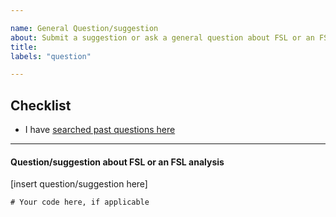```yaml
---

name: General Question/suggestion
about: Submit a suggestion or ask a general question about FSL or an FSL analysis
title:
labels: "question"

---
```


## Checklist 

- I have [searched past questions here](https://github.com/FMRIB-Software-Library/fsl-issues-and-support/issues?q=) 
---

#### Question/suggestion about FSL or an FSL analysis

[insert question/suggestion here]

```
# Your code here, if applicable

```

